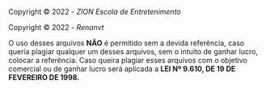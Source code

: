 Copyright © 2022 - *ZION Escola de Entretenimento*

Copyright © 2022 - *Renanvt*

O uso desses arquivos **NÃO** é permitido sem a devida referência, caso queria plagiar qualquer um desses arquivos, sem o intuito de ganhar lucro, colocar a referência. Caso queira plagiar esses arquivos com o objetivo comercial ou de ganhar lucro será aplicada a **LEI Nº 9.610, DE 19 DE FEVEREIRO DE 1998.**